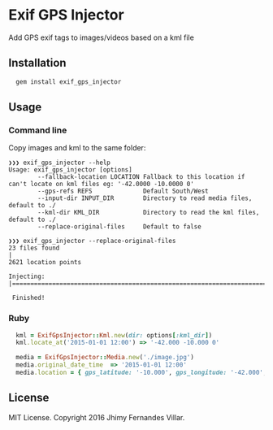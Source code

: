 # Exif GPS Injector

Add GPS exif tags to images/videos based on a kml file

## Installation

```ruby
  gem install exif_gps_injector
```

## Usage

### Command line

Copy images and kml to the same folder:

```
❯❯❯ exif_gps_injector --help
Usage: exif_gps_injector [options]
        --fallback-location LOCATION Fallback to this location if can't locate on kml files eg: '-42.0000 -10.0000 0'
        --gps-refs REFS              Default South/West
        --input-dir INPUT_DIR        Directory to read media files, default to ./
        --kml-dir KML_DIR            Directory to read the kml files, default to ./
        --replace-original-files     Default to false
```

```
❯❯❯ exif_gps_injector --replace-original-files
23 files found                                                                                                                                       |
2621 location points

Injecting: |=========================================================================================================================================|

 Finished!
```

### Ruby

```ruby
  kml = ExifGpsInjector::Kml.new(dir: options[:kml_dir])
  kml.locate_at('2015-01-01 12:00') => '-42.000 -10.000 0'

  media = ExifGpsInjector::Media.new('./image.jpg')
  media.original_date_time  => '2015-01-01 12:00'
  media.location = { gps_latitude: '-10.000', gps_longitude: '-42.000', gps_altitude: 0 }
```


## License

MIT License. Copyright 2016 Jhimy Fernandes Villar.
